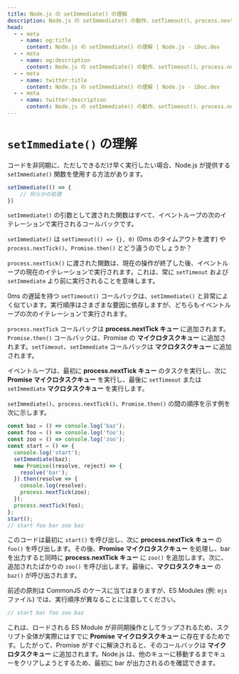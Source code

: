 ```yaml
---
title: Node.js の setImmediate() の理解
description: Node.js の setImmediate() の動作、setTimeout()、process.nextTick()、Promise.then() との違い、イベント ループやキューとの相互作用について学びます。
head:
  - - meta
    - name: og:title
      content: Node.js の setImmediate() の理解 | Node.js - iDoc.dev
  - - meta
    - name: og:description
      content: Node.js の setImmediate() の動作、setTimeout()、process.nextTick()、Promise.then() との違い、イベント ループやキューとの相互作用について学びます。
  - - meta
    - name: twitter:title
      content: Node.js の setImmediate() の理解 | Node.js - iDoc.dev
  - - meta
    - name: twitter:description
      content: Node.js の setImmediate() の動作、setTimeout()、process.nextTick()、Promise.then() との違い、イベント ループやキューとの相互作用について学びます。
---
```



# `setImmediate()` の理解

コードを非同期に、ただしできるだけ早く実行したい場合、Node.js が提供する `setImmediate()` 関数を使用する方法があります。

```js
setImmediate(() => {
    // 何らかの処理
})
```

`setImmediate()` の引数として渡された関数はすべて、イベントループの次のイテレーションで実行されるコールバックです。

`setImmediate()` は `setTimeout(() => {}, 0)` (0ms のタイムアウトを渡す) や `process.nextTick()`、`Promise.then()` とどう違うのでしょうか？

`process.nextTick()` に渡された関数は、現在の操作が終了した後、イベントループの現在のイテレーションで実行されます。これは、常に `setTimeout` および `setImmediate` より前に実行されることを意味します。

0ms の遅延を持つ `setTimeout()` コールバックは、`setImmediate()` と非常によく似ています。実行順序はさまざまな要因に依存しますが、どちらもイベントループの次のイテレーションで実行されます。

`process.nextTick` コールバックは **process.nextTick キュー** に追加されます。`Promise.then()` コールバックは、Promise の **マイクロタスクキュー** に追加されます。`setTimeout`、`setImmediate` コールバックは **マクロタスクキュー** に追加されます。

イベントループは、最初に **process.nextTick キュー** のタスクを実行し、次に **Promise マイクロタスクキュー** を実行し、最後に `setTimeout` または `setImmediate` **マクロタスクキュー** を実行します。

`setImmediate()`、`process.nextTick()`、`Promise.then()` の間の順序を示す例を次に示します。

```js
const baz = () => console.log('baz');
const foo = () => console.log('foo');
const zoo = () => console.log('zoo');
const start = () => {
  console.log('start');
  setImmediate(baz);
  new Promise((resolve, reject) => {
    resolve('bar');
  }).then(resolve => {
    console.log(resolve);
    process.nextTick(zoo);
  });
  process.nextTick(foo);
};
start();
// start foo bar zoo baz
```

このコードは最初に `start()` を呼び出し、次に **process.nextTick キュー** の `foo()` を呼び出します。その後、**Promise マイクロタスクキュー** を処理し、bar を出力すると同時に **process.nextTick キュー** に `zoo()` を追加します。次に、追加されたばかりの `zoo()` を呼び出します。最後に、**マクロタスクキュー** の `baz()` が呼び出されます。

前述の原則は CommonJS のケースに当てはまりますが、ES Modules (例: `mjs` ファイル) では、実行順序が異なることに注意してください。

```js
// start bar foo zoo baz
```

これは、ロードされる ES Module が非同期操作としてラップされるため、スクリプト全体が実際にはすでに **Promise マイクロタスクキュー** に存在するためです。したがって、Promise がすぐに解決されると、そのコールバックは **マイクロタスクキュー** に追加されます。Node.js は、他のキューに移動するまでキューをクリアしようとするため、最初に bar が出力されるのを確認できます。


